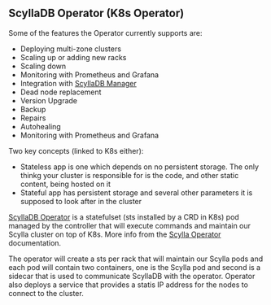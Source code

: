 ## ScyllaDB Operator (K8s Operator)

Some of the features the Operator currently supports are:

- Deploying multi-zone clusters
- Scaling up or adding new racks
- Scaling down
- Monitoring with Prometheus and Grafana
- Integration with [ScyllaDB Manager](https://manager.docs.scylladb.com/stable/)
- Dead node replacement
- Version Upgrade
- Backup
- Repairs
- Autohealing
- Monitoring with Prometheus and Grafana

Two key concepts (linked to K8s either):
- Stateless app is one which depends on no persistent storage. The only thinkg your cluster is responsible for is the code, and other static content, being hosted on it
- Stateful app has persistent storage and several other parameters it is supposed to look after in the cluster

[ScyllaDB Operator](https://github.com/scylladb/scylla-operator) is a statefulset (sts installed by a CRD in K8s) pod managed by the controller that will execute commands and maintain our Scylla cluster on top of K8s. More info from the [Scylla Operator](https://operator.docs.scylladb.com/stable/) documentation.

The operator will create a sts per rack that will maintain our Scylla pods and each pod will contain two containers, one is the Scylla pod and second is a sidecar that is used to communicate ScyllaDB with the operator. Operator also deploys a service that provides a statis IP address for the nodes to connect to the cluster.
